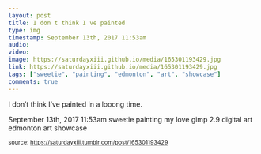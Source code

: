 ```yaml
---
layout: post
title: I don t think I ve painted
type: img
timestamp: September 13th, 2017 11:53am
audio: 
video: 
image: https://saturdayxiii.github.io/media/165301193429.jpg
link: https://saturdayxiii.github.io/media/165301193429.jpg
tags: ["sweetie", "painting", "edmonton", "art", "showcase"]
comments: true
---
```


I don’t think I’ve painted in a looong time.
 
  <div id="footer">
      <span id="timestamp"> September 13th, 2017 11:53am </span>
        <span class="tag">sweetie</span>
  <span class="tag">painting</span>
  <span class="tag">my love</span>
  <span class="tag">gimp 2.9</span>
  <span class="tag">digital art</span>
  <span class="tag">edmonton</span>
  <span class="tag">art</span>
  <span class="tag">showcase</span>
  
  </body>
        </html>

<small>source: https://saturdayxiii.tumblr.com/post/165301193429</small>
